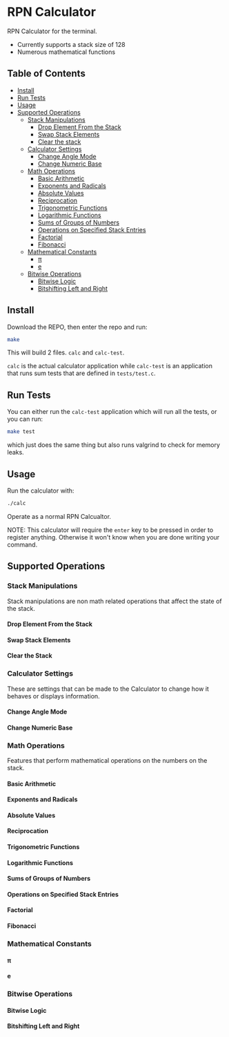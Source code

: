 # RPN Calculator

RPN Calculator for the terminal.

* Currently supports a stack size of 128
* Numerous mathematical functions

## Table of Contents

* [Install](#install)
* [Run Tests](#run-tests)
* [Usage](#usage)
* [Supported Operations](#supported-operations)
  * [Stack Manipulations](#stack-manipulations)
    * [Drop Element From the Stack](#drop-element-from-the-stack)
    * [Swap Stack Elements](#swap-stack-elements)
    * [Clear the stack](#clear-the-stack)
  * [Calculator Settings](#calculator-settings)
    * [Change Angle Mode](#change-angle-mode)
    * [Change Numeric Base](#change-numeric-base)
  * [Math Operations](#math-operations)
    * [Basic Arithmetic](#basic-arithmetic)
    * [Exponents and Radicals](#exponents-and-radicals)
    * [Absolute Values](#absolute-values)
    * [Reciprocation](#reciprocation)
    * [Trigonometric Functions](#trigonometric-functions)
    * [Logarithmic Functions](#logarithmic-functions)
    * [Sums of Groups of Numbers](#sums-of-groups-of-numbers)
    * [Operations on Specified Stack Entries](#operations-on-specified-stack-entries)
    * [Factorial](#factorial)
    * [Fibonacci](#fibonacci)
  * [Mathematical Constants](#mathematical-constants)
    * [π](#π)
    * [e](#e)
  * [Bitwise Operations](#bitwise-operations)
    * [Bitwise Logic](#bitwise-logic)
    * [Bitshifting Left and Right](#bitshifting-left-and-right)


## Install

Download the REPO, then enter the repo and run:

```bash
make
```

This will build 2 files. `calc` and `calc-test`.

`calc` is the actual calculator application while `calc-test` is an application
that runs sum tests that are defined in `tests/test.c`.

## Run Tests

You can either run the `calc-test` application which will run all the tests, or
you can run:

```bash
make test
```

which just does the same thing but also runs valgrind to check for memory leaks.

## Usage

Run the calculator with:

```bash
./calc
```

Operate as a normal RPN Calcualtor.

NOTE: This calculator will require the `enter` key to be pressed in order to
register anything. Otherwise it won't know when you are done writing your
command.

## Supported Operations

### Stack Manipulations

Stack manipulations are non math related operations that affect the state of the
stack.

#### Drop Element From the Stack
#### Swap Stack Elements
#### Clear the Stack

### Calculator Settings

These are settings that can be made to the Calculator to change how it behaves
or displays information.

#### Change Angle Mode
#### Change Numeric Base

### Math Operations

Features that perform mathematical operations on the numbers on the stack.

#### Basic Arithmetic
#### Exponents and Radicals
#### Absolute Values
#### Reciprocation
#### Trigonometric Functions
#### Logarithmic Functions
#### Sums of Groups of Numbers
#### Operations on Specified Stack Entries
#### Factorial
#### Fibonacci

### Mathematical Constants

#### π
#### e

### Bitwise Operations

#### Bitwise Logic
#### Bitshifting Left and Right
